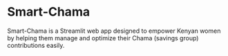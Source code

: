 # Smart-Chama

Smart-Chama is a Streamlit web app designed to empower Kenyan women by helping them manage and optimize their Chama (savings group) contributions easily.




